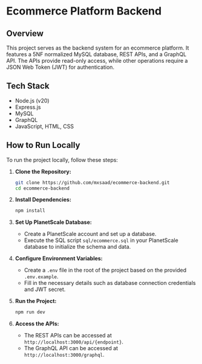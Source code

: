 # Ecommerce Platform Backend

## Overview

This project serves as the backend system for an ecommerce platform. It features a 5NF normalized MySQL database, REST APIs, and a GraphQL API. The APIs provide read-only access, while other operations require a JSON Web Token (JWT) for authentication.

## Tech Stack

- Node.js (v20)
- Express.js
- MySQL
- GraphQL
- JavaScript, HTML, CSS

## How to Run Locally

To run the project locally, follow these steps:

1. **Clone the Repository:**
   ```bash
   git clone https://github.com/mxsaad/ecommerce-backend.git
   cd ecommerce-backend
   ```

2. **Install Dependencies:**
   ```bash
   npm install
   ```

3. **Set Up PlanetScale Database:**
   - Create a PlanetScale account and set up a database.
   - Execute the SQL script `sql/ecommerce.sql` in your PlanetScale database to initialize the schema and data.

4. **Configure Environment Variables:**
   - Create a `.env` file in the root of the project based on the provided `.env.example`.
   - Fill in the necessary details such as database connection credentials and JWT secret.

5. **Run the Project:**
   ```bash
   npm run dev
   ```

6. **Access the APIs:**
   - The REST APIs can be accessed at `http://localhost:3000/api/{endpoint}`.
   - The GraphQL API can be accessed at `http://localhost:3000/graphql`.
